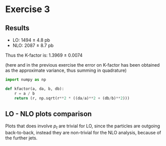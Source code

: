 # Exercise 3

## Results

- LO: 1494 ± 4.8 pb
- NLO: 2087 ± 8.7 pb

Thus the K-factor is: 1.3969 ± 0.0074

(here and in the previous exercise the error on K-factor has been obtained as
the approximate variance, thus summing in quadrature)

```python
import numpy as np

def kfactor(a, da, b, db):
    r = a / b
    return (r, np.sqrt(r**2 * ((da/a)**2 + (db/b)**2)))
```

## LO - NLO plots comparison

Plots that does involve $p_t$ are trivial for LO, since the particles are
outgoing back-to-back, instead they are non-trivial for the NLO analysis,
because of the further jets.
